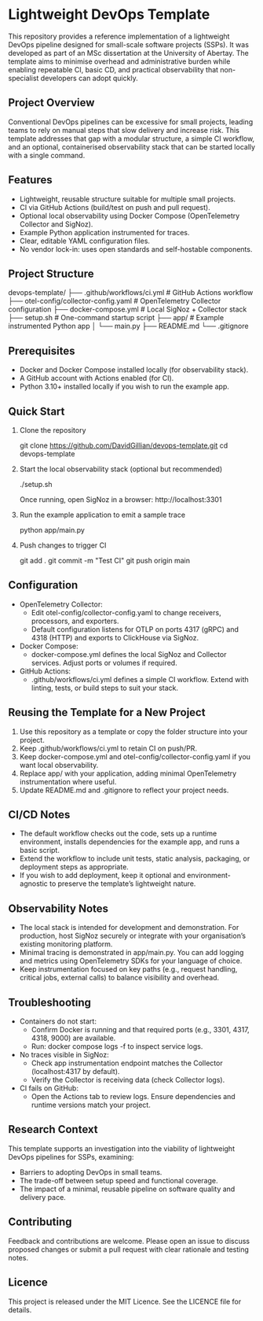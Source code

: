 # Lightweight DevOps Template

This repository provides a reference implementation of a lightweight DevOps pipeline designed for small-scale software projects (SSPs). It was developed as part of an MSc dissertation at the University of Abertay. The template aims to minimise overhead and administrative burden while enabling repeatable CI, basic CD, and practical observability that non-specialist developers can adopt quickly.

## Project Overview

Conventional DevOps pipelines can be excessive for small projects, leading teams to rely on manual steps that slow delivery and increase risk. This template addresses that gap with a modular structure, a simple CI workflow, and an optional, containerised observability stack that can be started locally with a single command.

## Features

- Lightweight, reusable structure suitable for multiple small projects.
- CI via GitHub Actions (build/test on push and pull request).
- Optional local observability using Docker Compose (OpenTelemetry Collector and SigNoz).
- Example Python application instrumented for traces.
- Clear, editable YAML configuration files.
- No vendor lock-in: uses open standards and self-hostable components.

## Project Structure

devops-template/
├── .github/workflows/ci.yml                # GitHub Actions workflow
├── otel-config/collector-config.yaml       # OpenTelemetry Collector configuration
├── docker-compose.yml                      # Local SigNoz + Collector stack
├── setup.sh                                # One-command startup script
├── app/                                    # Example instrumented Python app
│   └── main.py
├── README.md
└── .gitignore

## Prerequisites

- Docker and Docker Compose installed locally (for observability stack).
- A GitHub account with Actions enabled (for CI).
- Python 3.10+ installed locally if you wish to run the example app.

## Quick Start

1) Clone the repository

   git clone https://github.com/DavidGillian/devops-template.git
   cd devops-template

2) Start the local observability stack (optional but recommended)

   ./setup.sh

   Once running, open SigNoz in a browser:
   http://localhost:3301

3) Run the example application to emit a sample trace

   python app/main.py

4) Push changes to trigger CI

   git add .
   git commit -m "Test CI"
   git push origin main

## Configuration

- OpenTelemetry Collector:
  - Edit otel-config/collector-config.yaml to change receivers, processors, and exporters.
  - Default configuration listens for OTLP on ports 4317 (gRPC) and 4318 (HTTP) and exports to ClickHouse via SigNoz.
- Docker Compose:
  - docker-compose.yml defines the local SigNoz and Collector services. Adjust ports or volumes if required.
- GitHub Actions:
  - .github/workflows/ci.yml defines a simple CI workflow. Extend with linting, tests, or build steps to suit your stack.

## Reusing the Template for a New Project

1) Use this repository as a template or copy the folder structure into your project.
2) Keep .github/workflows/ci.yml to retain CI on push/PR.
3) Keep docker-compose.yml and otel-config/collector-config.yaml if you want local observability.
4) Replace app/ with your application, adding minimal OpenTelemetry instrumentation where useful.
5) Update README.md and .gitignore to reflect your project needs.

## CI/CD Notes

- The default workflow checks out the code, sets up a runtime environment, installs dependencies for the example app, and runs a basic script.
- Extend the workflow to include unit tests, static analysis, packaging, or deployment steps as appropriate.
- If you wish to add deployment, keep it optional and environment-agnostic to preserve the template’s lightweight nature.

## Observability Notes

- The local stack is intended for development and demonstration. For production, host SigNoz securely or integrate with your organisation’s existing monitoring platform.
- Minimal tracing is demonstrated in app/main.py. You can add logging and metrics using OpenTelemetry SDKs for your language of choice.
- Keep instrumentation focused on key paths (e.g., request handling, critical jobs, external calls) to balance visibility and overhead.

## Troubleshooting

- Containers do not start:
  - Confirm Docker is running and that required ports (e.g., 3301, 4317, 4318, 9000) are available.
  - Run: docker compose logs -f to inspect service logs.
- No traces visible in SigNoz:
  - Check app instrumentation endpoint matches the Collector (localhost:4317 by default).
  - Verify the Collector is receiving data (check Collector logs).
- CI fails on GitHub:
  - Open the Actions tab to review logs. Ensure dependencies and runtime versions match your project.

## Research Context

This template supports an investigation into the viability of lightweight DevOps pipelines for SSPs, examining:
- Barriers to adopting DevOps in small teams.
- The trade-off between setup speed and functional coverage.
- The impact of a minimal, reusable pipeline on software quality and delivery pace.

## Contributing

Feedback and contributions are welcome. Please open an issue to discuss proposed changes or submit a pull request with clear rationale and testing notes.

## Licence

This project is released under the MIT Licence. See the LICENCE file for details.
